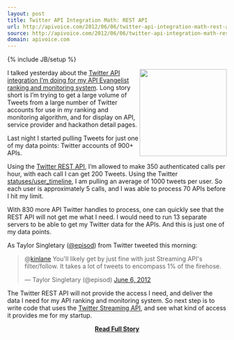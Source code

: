 ```yaml
---
layout: post
title: Twitter API Integration Math: REST API
url: http://apivoice.com/2012/06/06/twitter-api-integration-math-rest-api/
source: http://apivoice.com/2012/06/06/twitter-api-integration-math-rest-api/
domain: apivoice.com
---
```

{% include JB/setup %}<p><p><img src="http://kinlane-productions.s3.amazonaws.com/twitter/twitter-bird-blue-on-white.png" alt="" width="200" align="right" /></p>
<p>I talked yesterday about the <a title="Twitter API Integration I'm doing for my API ranking and monitoring system" href="/2012/06/05/doing-the-twitter-api-integration-math/">Twitter API integration I&rsquo;m doing for my API Evangelist ranking and monitoring system</a>.  Long story short is I&rsquo;m trying to get a large volume of Tweets from a large number of Twitter accounts for use in my ranking and monitoring algorithm, and for display on API, service provider and hackathon detail pages.</p>
<p>Last night I started pulling Tweets for just one of my data points:  Twitter accounts of 900+ APIs.</p>
<p>Using the <a title="Twitter REST API" href="https://dev.twitter.com/docs/api">Twitter REST API</a>, I&rsquo;m allowed to make 350 authenticated calls per hour, with each call I can get 200 Tweets.  Using the Twitter <a href="https://dev.twitter.com/docs/api/1/get/statuses/user_timeline">statuses/user_timeline</a>, I am pulling an average of 1000 tweets per user.  So each user is approximately 5 calls, and I was able to process 70 APIs before I hit my limit.</p>
<p>With 830 more API Twitter handles to process, one can quickly see that the REST API will not get me what I need.  I would need to run 13 separate servers to be able to get my Twitter data for the APIs.  And this is just one of my data points.</p>
<p>As Taylor Singletary (<a title="@episod" href="https://twitter.com/#!/episod">@episod</a>) from Twitter tweeted this morning:</p>
<blockquote class="twitter-tweet">
<p>@<a href="https://twitter.com/kinlane">kinlane</a> You'll likely get by just fine with just Streaming API's filter/follow. It takes a lot of tweets to encompass 1% of the firehose.</p>
&mdash; Taylor Singletary (@episod) <a href="https://twitter.com/episod/status/210400888928481281">June 6, 2012</a></blockquote>
<script src="http://platform.twitter.com/widgets.js"></script>
<p>The Twitter REST API will not provide the access I need, and deliver the data I need for my API ranking and monitoring system.  So next step is to write code that uses the <a href="https://dev.twitter.com/docs/streaming-apis">Twitter Streaming API</a>, and see what kind of access it provides me for my startup.</p></p>
<center><p><a href="http://apivoice.com/2012/06/06/twitter-api-integration-math-rest-api/" style='padding:25px; font-sze:18px; font-weight: bold;'>Read Full Story</a></p></center>
